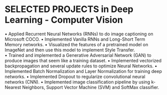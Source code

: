 # SELECTED PROJECTS in Deep Learning - Computer Vision
• Applied Recurrent Neural Networks (RNNs) to do image captioning on Microsoft COCO.
• Implemented Vanilla RNNs and Long-Short Term Memory networks.
• Visualized the features of a pretrained model on ImageNet and then use this model to implement Style Transfer.  
• Trained and implemented a Generative Adversarial Network (GAN) to produce images that seem like a training dataset.
• Implemented vectorized backpropagation and several update rules to optimize Neural Networks.
• Implemented Batch Normalization and Layer Normalization for training deep networks.
• Implemented Dropout to regularize convolutional neural networks (CNN).
• Implemented image classification pipeline by using k-Nearest Neighbors, Support Vector Machine (SVM) and SoftMax classifier.
